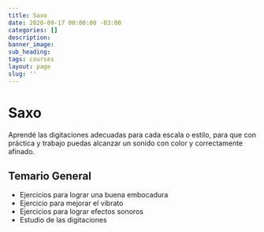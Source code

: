 ```yaml
---
title: Saxo
date: 2020-09-17 00:00:00 -03:00
categories: []
description:
banner_image:
sub_heading:
tags: courses
layout: page
slug: ''
---
```


# Saxo

Aprendé las digitaciones adecuadas para cada escala o estilo, para que con práctica y trabajo puedas
alcanzar un sonido con color y correctamente afinado.

## Temario General

* Ejercicios para lograr una buena embocadura
* Ejercicio para mejorar el vibrato
* Ejercicios para lograr efectos sonoros
* Estudio de las digitaciones
